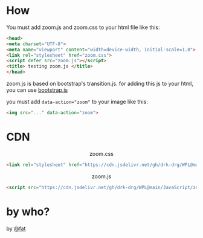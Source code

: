 # How
You must add zoom.js and zoom.css to your html file like this:
```html
<head>
<meta charset="UTF-8">
<meta name="viewport" content="width=device-width, initial-scale=1.0">
<link rel="stylesheet" href="zoom.css">
<script defer src="zoom.js"></script>
<title> testing zoom.js </title>
</head>
```
zoom.js is based on bootstrap's transition.js. for adding this js to your html,
you can use [bootstrap.js](https://github.com/drk-drg/WPL/blob/main/BootStrap/js/bootstrap.js)

you must add `data-action="zoom"` to your image like this:
```html
<img src="..." data-action="zoom">
```
# CDN
<p align="center">zoom.css</p>

```html
<link rel="stylesheet" href="https://cdn.jsdelivr.net/gh/drk-drg/WPL@main/JavaScript/zoom.js/zoom.css">
```
<p align="center">zoom.js</p>

```html
<script src="https://cdn.jsdelivr.net/gh/drk-drg/WPL@main/JavaScript/zoom.js/zoom.js"></script>
```
# by who?
by [@fat](https://github.com/fat)
